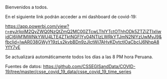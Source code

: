 Bienvenidos a todos.

En el siguiente link podrán acceder a mi dashboard de covid-19:

https://app.powerbi.com/view?r=eyJrIjoiM2QyZWQ0NzQtZmQ2MC00ZTcwLThlYTctOThhODk5ZTZiZTIxIiwidCI6IjM1MWNkYWU4LTE4ZTktNGFlYy04NTIzLWRkYTJmN2NlYzUwMyJ9&fbclid=IwAR038GWyY19zLs2kvbBDn9zJIctWi7AHvKDytctlOaCbcIJ6NhpA8YfY7yE

Se actualizará automáticamente todos los días a las 8 PM hora Peruana.

Fuentes de datos: https://github.com/CSSEGISandData/COVID-19/tree/master/csse_covid_19_data/csse_covid_19_time_series
